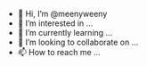 - 👋 Hi, I’m @meenyweeny
- 👀 I’m interested in ...
- 🌱 I’m currently learning ...
- 💞️ I’m looking to collaborate on ...
- 📫 How to reach me ...
